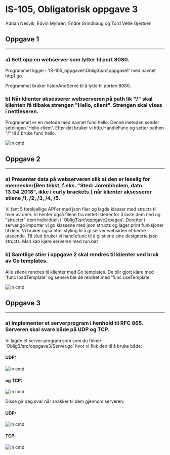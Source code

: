 # IS-105, Obligatorisk oppgave 3

Adrian Nesvik, Edvin Myhren, Endre Grindhaug og Tord Vetle Gjertsen


## Oppgave 1

----------------------------------------------------------------------------------------------------------

### a) Sett opp en webserver som lytter til port 8080.
Programmet ligger i 'IS-105_oppgaver\Oblig3\src\oppgave1' med navnet http1.go.

Programmet bruker listenAndServe til å lytte til porten 8080.

### b) Når klienter aksesserer webserveren på path lik "/" skal klienten få tilbake strengen "Hello, client". Strengen skal vises i nettleseren.
Programmet er en metode med navnet func hello. Denne metoden sender setningen 'Hello client'.
Etter det bruker vi http.HandleFunc og setter pathen "/" til å bruke func hello.


![in cmd](https://github.com/StavenX/IS-105_oppgaver/blob/master/Oblig3/images/http1.png)




## Oppgave 2

----------------------------------------------------------------------------------------------------------


### a) Presenter data på webserveren slik at den er leselig for mennesker(Ren tekst, f.eks. "Sted: Jorenhholem, dato: 13.04.2018", ikke i curly brackets.) når klienter aksesserer stiene /1, /2, /3, /4, /5.
Vi fant 5 forskjellige API'er med json filer og lagde klasser med structs til hver av dem.
Vi henter også filene fra nettet istedenfor å laste dem ned og "structer" dem individuelt i 'Oblig3\src\oppgave2\pages'. Deretter i server.go importer vi go klassene med json structs og lager print funksjoner til dem. Vi bruker også html styling til å gi server websiden et bedre utseende. Til slutt bruker vi handlefunc til å gi stiene sine designerte json structs. Man kan kjøre serveren med run.bat


### b) Samtlige stier i oppgave 2 skal rendres til klienter ved bruk av Go templates.
Alle stiene rendres til klienter med Go templates. De blir gjort klare med 'func loadTemplate' og senere ble de rendret med
'func useTemplate'

![in cmd](https://github.com/StavenX/IS-105_oppgaver/tree/master/Oblig3/images/data1.png)



## Oppgave 3

----------------------------------------------------------------------------------------------------------

### a) Implementer et serverprogram i henhold til RFC 865. Serveren skal svare både på UDP og TCP.
Vi lagde et server program som som du finner 'Oblig3/src/oppgave3/Server.go' hvor vi fikk den til å bruke både:

#### UDP:

![in cmd](https://github.com/StavenX/IS-105_oppgaver/blob/master/Oblig3/images/udp.png)

#### og TCP:

![in cmd](https://github.com/StavenX/IS-105_oppgaver/blob/master/Oblig3/images/tcp.png)

Disse gir deg svar når snakker til dem gjennom serveren:

#### UDP:

![in cmd](https://github.com/StavenX/IS-105_oppgaver/blob/master/Oblig3/images/udprun.png)

#### TCP:

![in cmd](https://github.com/StavenX/IS-105_oppgaver/blob/master/Oblig3/images/tcprun.png)
